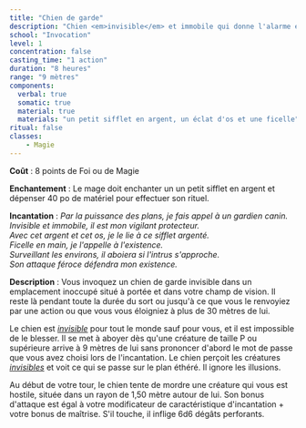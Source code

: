 ```yaml
---
title: "Chien de garde"
description: "Chien <em>invisible</em> et immobile qui donne l'alarme et attaque les intrus."
school: "Invocation"
level: 1
concentration: false
casting_time: "1 action"
duration: "8 heures"
range: "9 mètres"
components:
  verbal: true
  somatic: true
  material: true
  materials: "un petit sifflet en argent, un éclat d'os et une ficelle"
ritual: false
classes:
    - Magie
---
```

**Coût** : 8 points de Foi ou de Magie  

**Enchantement** : Le mage doit enchanter un un petit sifflet en argent et dépenser 40 po de matériel pour effectuer son rituel.  

**Incantation** : *Par la puissance des plans, je fais appel à un gardien canin.*   
*Invisible et immobile, il est mon vigilant protecteur.*   
*Avec cet argent et cet os, je le lie à ce sifflet argenté.*   
*Ficelle en main, je l'appelle à l'existence.*   
*Surveillant les environs, il aboiera si l'intrus s'approche.*   
*Son attaque féroce défendra mon existence.*   

**Description** : Vous invoquez un chien de garde invisible dans un emplacement inoccupé situé à portée et dans votre champ de vision. Il reste là pendant toute la durée du sort ou jusqu'à ce que vous le renvoyiez par une action ou que vous vous éloigniez à plus de 30 mètres de lui.

Le chien est [_invisible_](/gerer-la-sante-du-personnage/#invisible) pour tout le monde sauf pour vous, et il est impossible de le blesser. Il se met à aboyer dès qu'une créature de taille P ou supérieure arrive à 9 mètres de lui sans prononcer d'abord le mot de passe que vous avez choisi lors de l'incantation. Le chien perçoit les créatures [_invisibles_](/gerer-la-sante-du-personnage/#invisible) et voit ce qui se passe sur le plan éthéré. Il ignore les illusions.

Au début de votre tour, le chien tente de mordre une créature qui vous est hostile, située dans un rayon de 1,50 mètre autour de lui. Son bonus d'attaque est égal à votre modificateur de caractéristique d'incantation + votre bonus de maîtrise. S'il touche, il inflige 6d6 dégâts perforants.  
